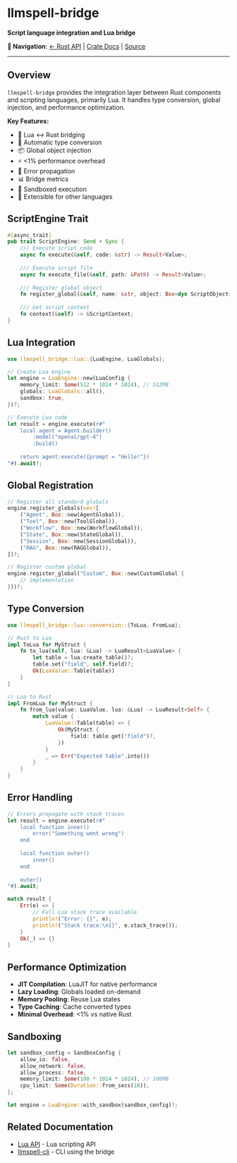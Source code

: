 # llmspell-bridge

**Script language integration and Lua bridge**

**🔗 Navigation**: [← Rust API](README.md) | [Crate Docs](https://docs.rs/llmspell-bridge) | [Source](../../../../llmspell-bridge)

---

## Overview

`llmspell-bridge` provides the integration layer between Rust components and scripting languages, primarily Lua. It handles type conversion, global injection, and performance optimization.

**Key Features:**
- 🌉 Lua <-> Rust bridging
- 🔄 Automatic type conversion
- 📦 Global object injection
- ⚡ <1% performance overhead
- 🎯 Error propagation
- 📊 Bridge metrics
- 🔐 Sandboxed execution
- 🧩 Extensible for other languages

## ScriptEngine Trait

```rust
#[async_trait]
pub trait ScriptEngine: Send + Sync {
    /// Execute script code
    async fn execute(&self, code: &str) -> Result<Value>;
    
    /// Execute script file
    async fn execute_file(&self, path: &Path) -> Result<Value>;
    
    /// Register global object
    fn register_global(&self, name: &str, object: Box<dyn ScriptObject>) -> Result<()>;
    
    /// Get script context
    fn context(&self) -> &ScriptContext;
}
```

## Lua Integration

```rust
use llmspell_bridge::lua::{LuaEngine, LuaGlobals};

// Create Lua engine
let engine = LuaEngine::new(LuaConfig {
    memory_limit: Some(512 * 1024 * 1024), // 512MB
    globals: LuaGlobals::all(),
    sandbox: true,
})?;

// Execute Lua code
let result = engine.execute(r#"
    local agent = Agent.builder()
        :model("openai/gpt-4")
        :build()
    
    return agent:execute({prompt = "Hello!"})
"#).await?;
```

## Global Registration

```rust
// Register all standard globals
engine.register_globals(vec![
    ("Agent", Box::new(AgentGlobal)),
    ("Tool", Box::new(ToolGlobal)),
    ("Workflow", Box::new(WorkflowGlobal)),
    ("State", Box::new(StateGlobal)),
    ("Session", Box::new(SessionGlobal)),
    ("RAG", Box::new(RAGGlobal)),
])?;

// Register custom global
engine.register_global("Custom", Box::new(CustomGlobal {
    // implementation
}))?;
```

## Type Conversion

```rust
use llmspell_bridge::lua::conversion::{ToLua, FromLua};

// Rust to Lua
impl ToLua for MyStruct {
    fn to_lua(self, lua: &Lua) -> LuaResult<LuaValue> {
        let table = lua.create_table()?;
        table.set("field", self.field)?;
        Ok(LuaValue::Table(table))
    }
}

// Lua to Rust
impl FromLua for MyStruct {
    fn from_lua(value: LuaValue, lua: &Lua) -> LuaResult<Self> {
        match value {
            LuaValue::Table(table) => {
                Ok(MyStruct {
                    field: table.get("field")?,
                })
            }
            _ => Err("Expected table".into())
        }
    }
}
```

## Error Handling

```rust
// Errors propagate with stack traces
let result = engine.execute(r#"
    local function inner()
        error("Something went wrong")
    end
    
    local function outer()
        inner()
    end
    
    outer()
"#).await;

match result {
    Err(e) => {
        // Full Lua stack trace available
        println!("Error: {}", e);
        println!("Stack trace:\n{}", e.stack_trace());
    }
    Ok(_) => {}
}
```

## Performance Optimization

- **JIT Compilation**: LuaJIT for native performance
- **Lazy Loading**: Globals loaded on-demand
- **Memory Pooling**: Reuse Lua states
- **Type Caching**: Cache converted types
- **Minimal Overhead**: <1% vs native Rust

## Sandboxing

```rust
let sandbox_config = SandboxConfig {
    allow_io: false,
    allow_network: false,
    allow_process: false,
    memory_limit: Some(100 * 1024 * 1024), // 100MB
    cpu_limit: Some(Duration::from_secs(10)),
};

let engine = LuaEngine::with_sandbox(sandbox_config)?;
```

## Related Documentation

- [Lua API](../lua/README.md) - Lua scripting API
- [llmspell-cli](llmspell-cli.md) - CLI using the bridge